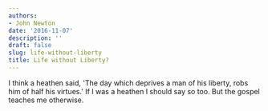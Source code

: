 ```yaml
---
authors:
- John Newton
date: '2016-11-07'
description: ''
draft: false
slug: life-without-liberty
title: Life without Liberty?
---
```

I think a heathen said, 'The day which deprives a man of his liberty, robs him of half his virtues.' If I was a heathen I should say so too. But the gospel teaches me otherwise.



